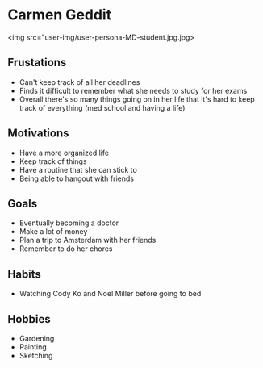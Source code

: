 # Carmen Geddit

<img src="user-img/user-persona-MD-student.jpg.jpg>

## Frustations
- Can't keep track of all her deadlines
- Finds it difficult to remember what she needs to study for her exams
- Overall there's so many things going on in her life that it's hard to keep track of everything (med school and having a life)


## Motivations
- Have a more organized life
- Keep track of things
- Have a routine that she can stick to
- Being able to hangout with friends

## Goals
- Eventually becoming a doctor
- Make a lot of money
- Plan a trip to Amsterdam with her friends
- Remember to do her chores

## Habits
- Watching Cody Ko and Noel Miller before going to bed

## Hobbies
- Gardening
- Painting
- Sketching
